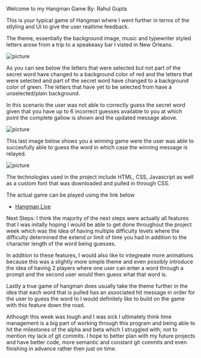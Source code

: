 Welcome to my Hangman Game
By: Rahul Gupta

This is your typical game of Hangman where I went further in terms of the stlyling and UI to give the user realtime feedback. 

The theme, essentially the background image, music and typewriter styled letters arose from a trip to a speakeasy bar I visted in New Orleans. 

![picture](./assets/screenshotgame.png)

As you can see below the letters that were selected but not part of the secret word have changed to a background color of red and the letters that were selected and part of the secret word have changed to a background color of green. The letters that have yet to be selected from have a unselected/plain background. 

In this scenario the user was not able to correctly guess the secret word given that you have up to 6 incorrect guesses available to you at which point the complete gallow is shown and the updated message above.

![picture](./assets/screenshotgame2.png)

This last image below shows you a winning game were the user was able to succesfully able to guess the word in which case the winning message is relayed.

![picture](./assets/screenshotgame3.png)

The technologies used in the project include HTML, CSS, Javascript as well as a custom font that was downloaded and pulled in through CSS.

The actual game can be played using the link below
* [Hangman Live](https://rahulgupta15.github.io/hangman/)

Next Steps: I think the majority of the next steps were actually all features that I was initally hoping I would be able to get done throughout the project week which was the idea of having multiple difficulty levels where the difficulty determined the extend or limit of time you had in addition to the character length of the word being guesses. 

In addition to these features, I would also like to integreate more animations because this was a slightly more simple theme and even possibly introduce the idea of having 2 players where one user can enter a word through a prompt and the second user would then guess what that word is. 

Lastly a true game of hangman does usually take the theme further in the idea that each word that is pulled has an associated hit message in order for the user to guess the word to I would definitely like to build on the game with this feature down the road. 

Although this week was tough and I was sick I ultimately think time management is a big part of working through this program and being able to hit the milestones of the alpha and beta which I struggled with; not to mention my lack of git commits. I hope to better plan with my future projects and have better code, more semantic and constant git commits and even finishing in advance rather then just on time. 
